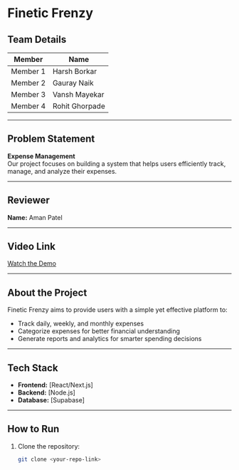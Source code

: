 # Finetic Frenzy

## Team Details
| Member | Name |
|--------|------|
| Member 1 | Harsh Borkar |
| Member 2 | Gauray Naik |
| Member 3 | Vansh Mayekar |
| Member 4 | Rohit Ghorpade |

---

## Problem Statement
**Expense Management**  
Our project focuses on building a system that helps users efficiently track, manage, and analyze their expenses.

---

## Reviewer
**Name:** Aman Patel

---

## Video Link
[Watch the Demo](#)  



---

## About the Project
Finetic Frenzy aims to provide users with a simple yet effective platform to:  
- Track daily, weekly, and monthly expenses  
- Categorize expenses for better financial understanding  
- Generate reports and analytics for smarter spending decisions  

---

## Tech Stack
- **Frontend:** [React/Next.js]  
- **Backend:** [Node.js]  
- **Database:** [Supabase]  

---

## How to Run
1. Clone the repository:  
   ```bash
   git clone <your-repo-link>
